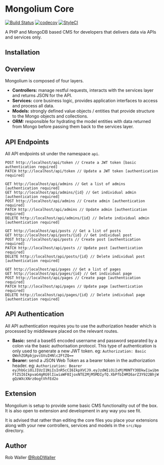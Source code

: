 # Mongolium Core
[![Build Status](https://travis-ci.org/mongolium/mongolium.svg?branch=master)](https://travis-ci.org/mongolium/mongolium) [![codecov](https://codecov.io/gh/mongolium/mongolium/branch/master/graph/badge.svg)](https://codecov.io/gh/mongolium/mongolium)
[![StyleCI](https://styleci.io/repos/123986051/shield?branch=master)](https://styleci.io/repos/123986051)

A PHP and MongoDB based CMS for developers that delivers data via APIs and services only.

## Installation

## Overview

Mongolium is composed of four layers.

- **Controllers:** manage restful requests, interacts with the services layer and returns JSON for the API.
- **Services:** core business logic, provides application interfaces to access and process all data.
- **Models:** strongly defined value objects / entities that provide structure to the Mongo objects and collections.
- **ORM:** responsible for hydrating the model entities with data returned from Mongo before passing them back to the services layer.

## API Endpoints

All API endpoints sit under the namespace `api`.

```
POST http://localhost/api/token // Create a JWT token [basic authentication required]
PATCH http://localhost/api/token // Update a JWT token [authentication required]

GET http://localhost/api/admins // Get a list of admins [authentication required]
GET http://localhost/api/admins/{id} // Get individual admin [authentication required]
POST http://localhost/api/admins // Create admin [authentication required]
PATCH http://localhost/api/admins // Update admin [authentication required]
DELETE http://localhost/api/admins/{id} // Delete individual admin [authentication required]

GET http://localhost/api/posts // Get a list of posts
GET http://localhost/api/posts/{id} // Get individual post
POST http://localhost/api/posts // Create post [authentication required]
PATCH http://localhost/api/posts // Update post [authentication required]
DELETE http://localhost/api/posts/{id} // Delete individual post [authentication required]

GET http://localhost/api/pages // Get a list of pages
GET http://localhost/api/pages/{id} // Get individual page
POST http://localhost/api/pages // Create page [authentication required]
PATCH http://localhost/api/pages // Update page [authentication required]
DELETE http://localhost/api/pages/{id} // Delete individual page [authentication required]
```

## API Authentication

All API authentication requires you to use the authorization header which is processed by middleware placed on the relevant routes.

- **Basic:** send a base65 encoded username and password separated by a colon via the basic authorisation protocol. This type of authentication is only used to generate a new JWT token. eg: `Authorization: Basic QWxhZGRpbjpvcGVuIHNlc2FtZQ==`
- **Bearer:** send a JSON Web Token as a bearer token in the authorization header. eg: `Authorization: Bearer eyJhbGciOiJIUzI1NiIsInR5cCI6IkpXVCJ9.eyJzdWIiOiIxMjM0NTY3ODkwIiwibmFtZSI6IkpvaG4gRG9lIiwiaWF0IjoxNTE2MjM5MDIyfQ.XbPfbIHMI6arZ3Y922BhjWgQzWXcXNrz0ogtVhfEd2o`

## Extension  

Mongolium is setup to provide some basic CMS functionality out of the box. It is also open to extension and development in any way you see fit.

It is advised that rather than editing the core files you place your extensions along with your new controllers, services and models in the `src/App` directory.

## Author

Rob Waller [@RobDWaller](https://twitter.com/RobDWaller)
